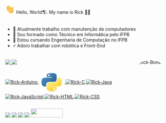 <img src="https://raw.githubusercontent.com/ABSphreak/ABSphreak/master/gifs/Hi.gif" width="30px"> Hello, World🌎. My name is Rick 👨‍💻
##
- 🔭 Atualmente trabalho com manutenção de computadores
- 🌱 Sou formado como Técnico em Informática pelo IFPB
- 👯 Estou cursando Engenharia de Computação no IFPB
- ⚡ Adoro trabalhar com robótica e Front-End
##
<div align="left">
  <img align="right" alt="Rick-Boneco" height="200" style="border-radius:50px;" src="https://cdn.discordapp.com/attachments/459871999943114762/906790181280043039/aaaaa.png">
  <a href="https://github.com/RickFerreira">
  <img height="130em" src="https://github-readme-stats.vercel.app/api?username=RickFerreira&show_icons=true&theme=ocean_dark&include_all_commits=true&count_private=true"/>
  <img height="109em" src="https://github-readme-stats.vercel.app/api/top-langs/?username=RickFerreira&layout=compact&langs_count=7&theme=ocean_dark"/>

</div>

<div style="display: inline_block"><br>

  <img align="center" alt="Rick-Arduino" height="70" width="80" src="https://cdn.jsdelivr.net/gh/devicons/devicon/icons/arduino/arduino-original-wordmark.svg">
  <img align="center" alt="Rick-Python" height="70" width="80" src="https://raw.githubusercontent.com/devicons/devicon/master/icons/python/python-original.svg">
  <img align="center" alt="Rick-C" height="70" width="80" src="https://cdn.jsdelivr.net/gh/devicons/devicon/icons/c/c-line.svg">
  <img align="center" alt="Rick-Java" height="70" width="80" src="https://cdn.jsdelivr.net/gh/devicons/devicon/icons/java/java-original-wordmark.svg">  
  <img align="center" alt="Rick-JavaScript" height="70" width="80" src="https://cdn.jsdelivr.net/gh/devicons/devicon/icons/javascript/javascript-original.svg">
  <img align="center" alt="Rick-HTML" height="70" width="80" 
src="https://img.icons8.com/color/344/html-5--v1.png">  
  <img align="center" alt="Rick-CSS" height="70" width="80" 
src="https://img.icons8.com/color/452/css3.png"> 
</div>
  
##
 
<div> 
  <a href="https://instagram.com/rick.rfs/" target="_blank"><img src="https://img.shields.io/badge/-Instagram-%23E4405F?style=for-the-badge&logo=instagram&logoColor=white" target="_blank"></a>
 	<a href="https://www.twitch.tv/eu_rick" target="_blank"><img src="https://img.shields.io/badge/Twitch-9146FF?style=for-the-badge&logo=twitch&logoColor=white" target="_blank"></a>
  <a href = "mailto:richard.salviano@academico.ifbp.edu.br"><img src="https://img.shields.io/badge/-Gmail-%23333?style=for-the-badge&logo=gmail&logoColor=white" target="_blank"></a>
  <a href="https://www.linkedin.com/in/richard-ferreira-salviano-15764a1a3/" target="_blank"><img src="https://img.shields.io/badge/-LinkedIn-%230077B5?style=for-the-badge&logo=linkedin&logoColor=white" target="_blank"></a> 
  <a href="https://sites.google.com/view/hightechifpb/sobre-mim" target="_blank"><img height="28" width="100" src="https://img.myloview.com.br/posters/icone-de-vetor-da-web-com-a-seta-icone-do-site-com-o-cursor-em-movimento-700-132265993.jpg" target="_blank"></a> 
</div>
